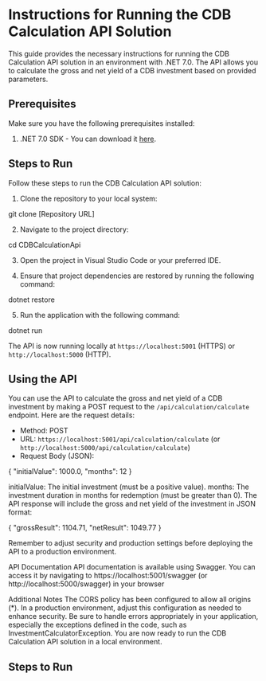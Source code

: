 # Instructions for Running the CDB Calculation API Solution

This guide provides the necessary instructions for running the CDB Calculation API solution in an environment with .NET 7.0. The API allows you to calculate the gross and net yield of a CDB investment based on provided parameters.

## Prerequisites

Make sure you have the following prerequisites installed:

1. .NET 7.0 SDK - You can download it [here](https://dotnet.microsoft.com/download/dotnet/7.0).

## Steps to Run

Follow these steps to run the CDB Calculation API solution:

1. Clone the repository to your local system:

git clone [Repository URL]

2. Navigate to the project directory:

cd CDBCalculationApi

3. Open the project in Visual Studio Code or your preferred IDE.

4. Ensure that project dependencies are restored by running the following command:

dotnet restore

5. Run the application with the following command:

dotnet run

The API is now running locally at `https://localhost:5001` (HTTPS) or `http://localhost:5000` (HTTP).

## Using the API

You can use the API to calculate the gross and net yield of a CDB investment by making a POST request to the `/api/calculation/calculate` endpoint. Here are the request details:

- Method: POST
- URL: `https://localhost:5001/api/calculation/calculate` (or `http://localhost:5000/api/calculation/calculate`)
- Request Body (JSON):

{
"initialValue": 1000.0,
"months": 12
}

initialValue: The initial investment (must be a positive value).
months: The investment duration in months for redemption (must be greater than 0).
The API response will include the gross and net yield of the investment in JSON format:

{
  "grossResult": 1104.71,
  "netResult": 1049.77
}

Remember to adjust security and production settings before deploying the API to a production environment.

API Documentation
API documentation is available using Swagger. You can access it by navigating to https://localhost:5001/swagger (or http://localhost:5000/swagger) in your browser

Additional Notes
The CORS policy has been configured to allow all origins (*). In a production environment, adjust this configuration as needed to enhance security.
Be sure to handle errors appropriately in your application, especially the exceptions defined in the code, such as InvestmentCalculatorException.
You are now ready to run the CDB Calculation API solution in a local environment.
## Steps to Run


